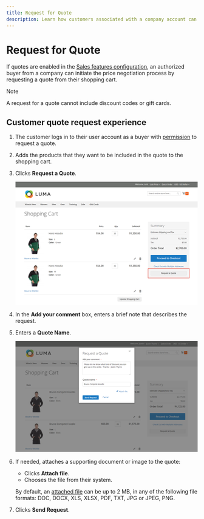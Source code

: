 ```yaml
---
title: Request for Quote
description: Learn how customers associated with a company account can submit a request for a quote.
---
```

# Request for Quote

If quotes are enabled in the [Sales features configuration](configure-quotes.md), an authorized buyer from a company can initiate the price negotiation process by requesting a quote from their shopping cart.

>[!NOTE]
>
>A request for a quote cannot include discount codes or gift cards.

## Customer quote request experience

1. The customer logs in to their user account as a buyer with [permission](account-company-roles-permissions.md) to request a quote.

1. Adds the products that they want to be included in the quote to the shopping cart.

1. Clicks **Request a Quote**.

   ![Requesting a quote from the shopping cart](./assets/quote-request-from-cart.png)<!-- zoom -->

1. In the **Add your comment** box, enters a brief note that describes the request.

1. Enters a **Quote Name**.

   ![Entering the quote comments and name](./assets/quote-request-from-cart-name-comments.png)<!-- zoom -->

1. If needed, attaches a supporting document or image to the quote:

   - Clicks **Attach file**.
   - Chooses the file from their system.

   By default, an [attached file](configure-quotes.md) can be up to 2 MB, in any of the following file formats: DOC, DOCX, XLS, XLSX, PDF, TXT, JPG or JPEG, PNG.

1. Clicks **Send Request**.
